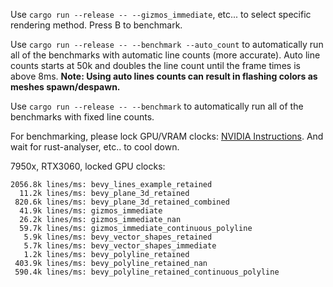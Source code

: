 
Use `cargo run --release -- --gizmos_immediate`, etc... to select specific rendering method. Press B to benchmark. 

Use `cargo run --release -- --benchmark --auto_count` to automatically run all of the benchmarks with automatic line counts (more accurate).
Auto line counts starts at 50k and doubles the line count until the frame times is above 8ms. **Note: Using auto lines counts can result in flashing colors as meshes spawn/despawn.**

Use `cargo run --release -- --benchmark` to automatically run all of the benchmarks with fixed line counts.


For benchmarking, please lock GPU/VRAM clocks: [NVIDIA Instructions](https://developer.nvidia.com/blog/advanced-api-performance-setstablepowerstate/). And wait for rust-analyser, etc.. to cool down.

7950x, RTX3060, locked GPU clocks:
```
2056.8k lines/ms: bevy_lines_example_retained
  11.2k lines/ms: bevy_plane_3d_retained
 820.6k lines/ms: bevy_plane_3d_retained_combined
  41.9k lines/ms: gizmos_immediate
  26.2k lines/ms: gizmos_immediate_nan
  59.7k lines/ms: gizmos_immediate_continuous_polyline
   5.9k lines/ms: bevy_vector_shapes_retained
   5.7k lines/ms: bevy_vector_shapes_immediate
   1.2k lines/ms: bevy_polyline_retained
 403.9k lines/ms: bevy_polyline_retained_nan
 590.4k lines/ms: bevy_polyline_retained_continuous_polyline
```
